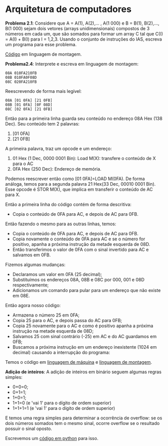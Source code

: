 ﻿# Arquitetura de computadores

**Problema 2.1**:
Considere que A = A(1), A(2),... , A(1 000) e B = B(1), B(2),..., B(1 000) sejam dois vetores (arrays unidimensionais) compostos de 3 números em cada um, que são somados para formar um array C tal que C(I) = A(I) + B(I) para I = 1,2,3. Usando o conjunto de instruções do IAS, escreva um programa para esse problema. 

[Código](https://github.com/SapoGitHub/Repositorio-Geral/blob/master/Arquitetura/Problema%202.1.asm) em linguagem de montagem.

**Problema2.4**:
Interprete e escreva em linguagem de montagem:
```
08A 010FA210FB
08B 010FA0F08D
08C 020FA210FB
```

Reescrevendo de forma mais legível:
```
08A [01 0FA] [21 0FB]
08B [01 0FA] [0F 08D]
08C [02 0FA] [21 0FB]
```
Então para a primeira linha guarda seu conteúdo no endereço 08A Hex (138 Dec). Seu conteúdo tem 2 palavras:
1. [01 0FA]
2. [21 0FB]

A primeira palavra, traz um opcode e um endereço:
1. 01 Hex (1 Dec, 0000 0001 Bin): Load M(X): transfere o conteúdo de X para o AC
2. 0FA Hex (250 Dec): Endereço de memória.

Podemos reescrever então como [01 0FA]=LOAD M(0FA). De forma análoga, temos para a segunda palavra 21 Hex(33 Dec, 00010 0001 Bin). Esse opcode é STOR M(X), que implica em transferir o conteúdo de AC para X.

Então a primeira linha do código contém de forma descritiva:
- Copia o conteúdo de 0FA para AC, e depois de AC para 0FB.

Então fazendo o mesmo para as outras linhas, temos:
- Copia o conteúdo de 0FA para AC, e depois de AC para 0FB.
- Copia novamente o conteúdo de 0FA para AC e se o número for positivo, apanha a próxima instrução da metade esquerda de 08D.
- Então transferimos o valor de 0FA com o sinal invertido para AC e salvamos em 0FB.

Fizemos algumas mudanças:
- Declaramos um valor em 0FA (25 decimal);
- Substituímos os endereços 08A, 08B e 08C por 000, 001 e 08D respectivamente;
- Adicionamos um comando para pular para um endereço que não existe em 08E.

Então agora nosso código:
- Armazena o número 25 em 0FA;
- Copia 25 para o AC, e depois passa do AC para 0FB;
- Copia 25 novamente para o AC e como é positivo apanha a próxima instrução na metade esquerda de 08D;
- Salvamos 25 com sinal contrário (-25) em AC e do AC guardamos em 0FB;
- Buscamos a próxima instrução em um endereço inexistente (1024 em decimal) causando a interrupção do programa:

Temos o código em [linguagem de máquina](https://github.com/SapoGitHub/Repositorio-Geral/blob/master/Arquitetura/Problema%202.4.obj) e [linguagem de montagem](https://github.com/SapoGitHub/Repositorio-Geral/blob/master/Arquitetura/Problema%202.4.asm).

**Adição de inteiros**:
A adição de inteiros em binário seguem algumas regras simples:
- 0+0=0;
- 0+1=1;
- 1+0=1;
- 1+1=0 (e 'vai 1' para o dígito de ordem superior)
- 1+1+1=1 (e 'vai 1' para o dígito de ordem superior)

E temos uma regra simples para determinar a ocorrência de overflow: se os dois números somados tem o mesmo sinal, ocorre overflow se o resultado possuir o sinal oposto.

Escrevemos um [código em python](overflow.py) para isso.
